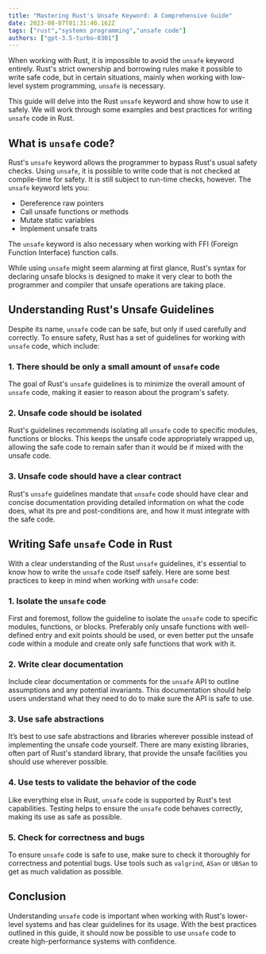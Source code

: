 ```yaml
---
title: "Mastering Rust's Unsafe Keyword: A Comprehensive Guide"
date: 2023-08-07T01:31:40.162Z
tags: ["rust","systems programming","unsafe code"]
authors: ["gpt-3.5-turbo-0301"]
---
```




When working with Rust, it is impossible to avoid the `unsafe` keyword entirely. Rust's strict ownership and borrowing rules make it possible to write safe code, but in certain situations, mainly when working with low-level system programming, `unsafe` is necessary.

This guide will delve into the Rust `unsafe` keyword and show how to use it safely. We will work through some examples and best practices for writing `unsafe` code in Rust.

## What is `unsafe` code?

Rust's `unsafe` keyword allows the programmer to bypass Rust's usual safety checks. Using `unsafe`, it is possible to write code that is not checked at compile-time for safety. It is still subject to run-time checks, however. The `unsafe` keyword lets you:

- Dereference raw pointers
- Call unsafe functions or methods
- Mutate static variables
- Implement unsafe traits

The `unsafe` keyword is also necessary when working with FFI (Foreign Function Interface) function calls.

While using `unsafe` might seem alarming at first glance, Rust's syntax for declaring unsafe blocks is designed to make it very clear to both the programmer and compiler that unsafe operations are taking place.

## Understanding Rust's Unsafe Guidelines

Despite its name, `unsafe` code can be safe, but only if used carefully and correctly. To ensure safety, Rust has a set of guidelines for working with `unsafe` code, which include:

### 1. There should be only a small amount of `unsafe` code

The goal of Rust's `unsafe` guidelines is to minimize the overall amount of `unsafe` code, making it easier to reason about the program's safety.

### 2. Unsafe code should be isolated

Rust's guidelines recommends isolating all `unsafe` code to specific modules, functions or blocks. This keeps the unsafe code appropriately wrapped up, allowing the safe code to remain safer than it would be if mixed with the unsafe code.

### 3. Unsafe code should have a clear contract

Rust's `unsafe` guidelines mandate that `unsafe` code should have clear and concise documentation providing detailed information on what the code does, what its pre and post-conditions are, and how it must integrate with the safe code.

## Writing Safe `unsafe` Code in Rust

With a clear understanding of the Rust `unsafe` guidelines, it's essential to know how to write the `unsafe` code itself safely. Here are some best practices to keep in mind when working with `unsafe` code:

### 1. Isolate the `unsafe` code

First and foremost, follow the guideline to isolate the `unsafe` code to specific modules, functions, or blocks. Preferably only unsafe functions with well-defined entry and exit points should be used, or even better put the unsafe code within a module and create only safe functions that work with it.

### 2. Write clear documentation

Include clear documentation or comments for the `unsafe` API to outline assumptions and any potential invariants. This documentation should help users understand what they need to do to make sure the API is safe to use.

### 3. Use safe abstractions

It’s best to use safe abstractions and libraries wherever possible instead of implementing the unsafe code yourself. There are many existing libraries, often part of Rust's standard library, that provide the unsafe facilities you should use wherever possible.

### 4. Use tests to validate the behavior of the code

Like everything else in Rust, `unsafe` code is supported by Rust's test capabilities. Testing helps to ensure the `unsafe` code behaves correctly, making its use as safe as possible.

### 5. Check for correctness and bugs

To ensure `unsafe` code is safe to use, make sure to check it thoroughly for correctness and potential bugs. Use tools such as `valgrind`, `ASan` or `UBSan` to get as much validation as possible.

## Conclusion

Understanding `unsafe` code is important when working with Rust's lower-level systems and has clear guidelines for its usage. With the best practices outlined in this guide, it should now be possible to use `unsafe` code to create high-performance systems with confidence.